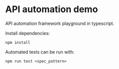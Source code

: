 # API automation demo

API automation framework playground in typescript.

Install dependencies:

```
npm install
```

Automated tests can be run with:

```
npm run test <spec_pattern>
```